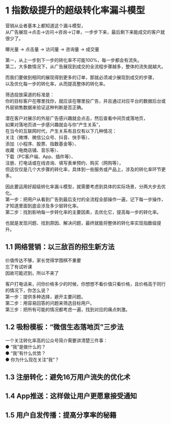 # 1 指数级提升的超级转化率漏斗模型  

营销从业者基本上都知道这个漏斗模型，  
从广告展现→点击→访问→咨询→订单，一步步下来，最后剩下来能成交的客户就很少了。  

曝光量 -> 点击量 -> 访问量 -> 咨询量 -> 成交量  

第一，从上一步到下一步的转化率不可能100%，每一步都会有流失。  
第二，大多数情况下，从广告展现到成交的全流程步骤越多，整体的流失就越大。  

而我们要做到相同的展现得到更多的订单，那就必须减少展现到成交的步骤，  
以及优化每一步的转化率，从而提高整体的转化率。  

筛选投放渠道的标准是：  
你的目标客户在哪里找你，就应该在哪里投广告，并且通过对应平台的数据后台或外层销售数据来验证这种判断是否正确。  

潜在客户对展示的外层广告感兴趣就会点击，然后查看中间页或落地页，  
如果对落地页进一步感兴趣就会与你“产生关系”，  
在当今的互联网时代，产生关系有且仅有以下几种情况：  
关注（微博、微信公众号、抖音、快手等）、  
添加（小程序、股票、指数基金等）、  
收藏（电商店铺、音乐等）、  
下载（PC客户端、App、插件等）、  
注册、打电话或在线咨询、填写表单预约、购买（网购等），  
但这仅仅是几个大步骤的转化率，具体到一些服务或产品上，涉及的转化率环节更多。  

因此要运用好超级转化率漏斗模型，就需要考虑到具体的实际场景，分两大步去优化。  
第一步：把用户从看到广告到最后支付的全流程全部操作一遍，记下每一步操作，才知道里面到底会涉及多少层转化率。  
第二步：找到影响每一步转化率的主要因素，去优化它，提高每一步的转化率。  

也就是发现问题、找到原因、解决问题，最终就能将整体的转化率实现指数级提升。  

## 1.1 网络营销：以三敌百的招生新方法  

价值传达不够，家长觉得学围棋不重要  
忘了有试听课  
因故可能迟到，所以不来了  

客户打电话来，问你价格多少的时候，你想想不看价值只看价格，且价格高于同行的情况下，你怎么说？  
第一步：提供多种选择，避开主要问题。  
第二步：用容易回答的问题来筛选目标用户。  
第三步：把所有可能的情况都考虑一遍，找到对应的痛点刺激。  

## 1.2 吸粉模板：“微信生态落地页”三步法  

一个关注转化率高的公众号简介需要讲清楚三件事：  
● “我”是做什么的？  
● “我”有什么优势？  
● 你为什么现在关注“我”？  



## 1.3 注册转化：避免16万用户流失的优化术  

## 1.4 App推送：这样做让用户更愿意接受通知  

## 1.5 用户自发传播：提高分享率的秘籍  
